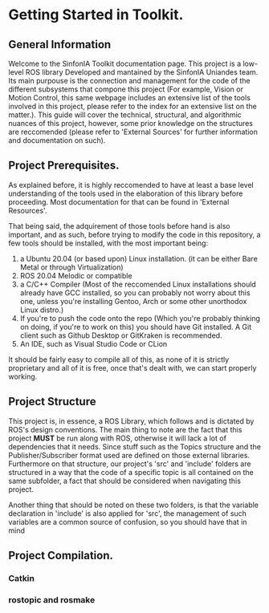 Getting Started in Toolkit.
=======


## General Information

Welcome to the SinfonIA Toolkit documentation page. This project is a low-level ROS library
Developed and mantained by the SinfonIA Uniandes team. Its main purpouse is the connection and
management for the code of the different subsystems that compone this project (For example, Vision or 
Motion Control, this same webpage includes an extensive list of the tools involved in this project, 
please refer to the index for an extensive list on the matter.). This guide will cover the technical,
structural, and algorithmic nuances of this project, however, some prior knowledge on the structures are
reccomended (please refer to 'External Sources' for further information and documentation on such).


## Project Prerequisites.

As explained before, it is highly reccomended to have at least a base level understanding of the
tools used in the elaboration of this library before proceeding. Most documentation for that can be 
found in 'External Resources'.

That being said, the adquirement of those tools before hand is also important, and as such, before
trying to modify the code in this repository, a few tools should be installed, with the most important being:

1. a Ubuntu 20.04 (or based upon) Linux installation. (it can be either Bare Metal or through Virtualization)
2. ROS 20.04 Melodic or compatible
3. a C/C++ Compiler (Most of the reccomended Linux installations should already have GCC installed, so you can probably not worry about this one, unless you're
   installing Gentoo, Arch or some other unorthodox Linux distro.)
4. If you're to push the code onto the repo (Which you're probably thinking on doing, if you're to work on this) you should have Git installed. A
   Git client such as Github Desktop or GitKraken is recommended.
5. An IDE, such as Visual Studio Code or CLion

It should be fairly easy to compile all of this, as none of it is strictly proprietary and all of it is free, once that's dealt with, we can
start properly working.


## Project Structure

This project is, in essence, a ROS Library, which follows and is dictated by ROS's design conventions. The main thing to note are the fact that this project
**MUST** be run along with ROS, otherwise it will lack a lot of dependencies that it needs. Since stuff such as the Topics structure and the Publisher/Subscriber
format used are defined on those external libraries. Furthermore on that structure, our project's 'src' and 'include' folders are structured in a way that the code of a specific
topic is all contained on the same subfolder, a fact that should be considered when navigating this project.

Another thing that should be noted on these two folders, is that the variable declaration in 'include' is also applied for 'src', the management of such variables are a common source of confusion, so you should have that in mind


## Project Compilation.

### Catkin

### rostopic and rosmake